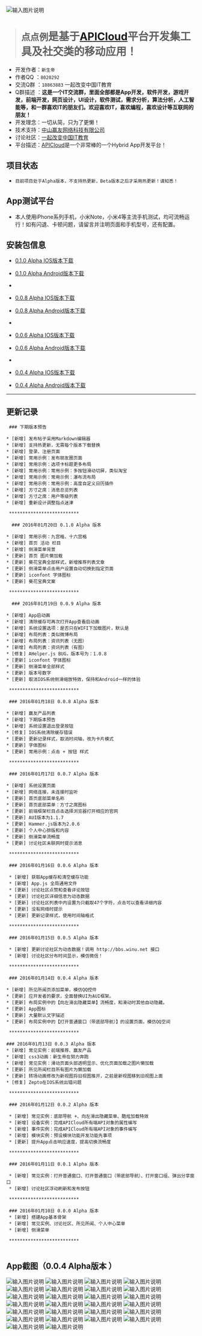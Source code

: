 ![输入图片说明](http://git.oschina.net/uploads/images/2016/0114/215145_c8cabc17_526496.png "在这里输入图片标题")

> # `点点例`是基于[APICloud](http://www.apicloud.com/)平台开发集工具及社交类的移动应用！

* 开发作者：`新生帝`
* 作者QQ ：`8020292`
* 交流Q群 ：`18863883`  一起改变中国IT教育
* Q群描述 ：**这是一个IT交流群，里面全部都是App开发，软件开发，游戏开发，前端开发，网页设计，UI设计，软件测试，需求分析，算法分析，人工智能等，和一群喜欢IT的朋友们。欢迎喜欢IT，喜欢编程，喜欢设计等互联网的朋友！**
* 开发理念：一切从简，只为了更懒！
* 技术支持：[中山赢友网络科技有限公司](http://www.winu.net/)
* 讨论社区：[一起改变中国IT教育](http://bbs.winu.net/)
* 平台描述：[APICloud](http://www.apicloud.com/)是一个非常棒的一个Hybrid App开发平台！

## 项目状态

* `目前项目处于Alpha版本，不支持热更新，Beta版本之后才采用热更新！请知悉！`

## App测试平台

* 本人使用iPhone系列手机，小米Note，小米4等主流手机测试，均可流畅运行！如有闪退、卡顿问题，请留言并注明页面和手机型号，还有配置。

## 安装包信息

 * [0.1.0 Alpha IOS版本下载](http://downloadpkg.apicloud.com/app/download?path=http://7xpxtr.com1.z0.glb.clouddn.com/cb51da4182039f157654eaaddd3d3888.ipa)

 * [0.1.0 Alpha Android版本下载](http://downloadpkg.apicloud.com/app/download?path=http://7xpxtr.com1.z0.glb.clouddn.com/46741a4b2ed50ad9cbe0a860cf549ed3_d)

 * 

 * [0.0.8 Alpha IOS版本下载](http://downloadpkg.apicloud.com/app/download?path=http://7xpxtr.com1.z0.glb.clouddn.com/c6804cc784808517a1514edf50814a9a.ipa)

 * [0.0.8 Alpha Android版本下载](http://downloadpkg.apicloud.com/app/download?path=http://7xpxtr.com1.z0.glb.clouddn.com/23e10ce32977cf5aa88fec28707b3d3_d)

 * 

 * [0.0.6 Alpha IOS版本下载](http://downloadpkg.apicloud.com/app/download?path=http://7xpxtr.com1.z0.glb.clouddn.com/fd5e84e7dd524e966ac0ce039176c1dc.ipa)

 * [0.0.6 Alpha Android版本下载](http://downloadpkg.apicloud.com/app/download?path=http://7xpxtr.com1.z0.glb.clouddn.com/81397bc505fbac973702348c1c67ff35_d)

 * 

 * [0.0.4 Alpha IOS版本下载](http://downloadpkg.apicloud.com/app/download?path=http://7xpxtr.com1.z0.glb.clouddn.com/c0516f3ad8f6cc787dd9eb53b165a0e9.ipa)

 * [0.0.4 Alpha Android版本下载](http://downloadpkg.apicloud.com/app/download?path=http://7xpxtr.com1.z0.glb.clouddn.com/ec718617b626f0fa553a837db3cc0def_d)

*****

## 更新记录

```
 ### 下期版本预告
 
* [新增] 发布帖子采用Markdown编辑器
* [新增] 支持热更新，无需每个版本下载替换
* [新增] 登录、注册页面
* [新增] 常用示例：发布朋友圈页面
* [新增] 常用示例：选项卡标题更多布局
* [新增] 常用示例：常用示例：多按钮滑动切屏，类似淘宝
* [新增] 常用示例：常用示例：瀑布流布局
* [新增] 常用示例：常用示例：高度自定义日历插件
* [新增] 方寸之席：消息总览列表
* [新增] 方寸之席：用户等级列表
* [新增] 重新设计调整指点迷津
 
 **************************

  ### 2016年01月20日 0.1.0 Alpha 版本

* [新增] 常用示例：九宫格、十六宫格
* [新增] 首页 活动 栏目
* [新增] 侧滑菜单背景
* [更新] 首页 图片懒加载
* [更新] 葵花宝典全部样式，新增推荐列表文章 
* [更新] 侧滑菜单点击用户设置自动切换到指定页面
* [更新] iconfont 字体图标
* [更新] 葵花宝典文案
 
 **************************

  ### 2016年01月19日 0.0.9 Alpha 版本
 
* [新增] App启动画
* [新增] 清除缓存可再次打开App查看启动画 
* [新增] 系统设置选项：是否只在WIFI下加载图片，默认是
* [新增] 布局列表：类似微博布局
* [新增] 布局列表：资讯列表（无图）
* [新增] 布局列表：资讯列表（有图）
* [修复] AHelper.js BUG，版本号为：1.0.8
* [更新] iconfont 字体图标
* [更新] 侧滑菜单全部样式
* [更新] 版本号数字
* [更新] 取消IOS系统侧滑缩放特效，保持和Android一样的体验
 
 **************************

 ### 2016年01月18日 0.0.8 Alpha 版本
 
* [新增] 赢友产品列表
* [新增] 下期版本预告
* [新增] 系统设置退出登录按钮
* [修复] IOS系统清除缓存错误
* [更新] 更新记录样式，取消时间轴，改为卡片模式
* [更新] 字体图标
* [更新] 常用示例：点击 + 按钮 样式
 
 **************************

 ### 2016年01月17日 0.0.7 Alpha 版本
 
* [新增] 系统设置页面
* [新增] 网络连接，未连接时监听
* [更新] 首页底部菜单名称
* [更新] 首页底部菜单：方寸之席图标
* [更新] 前端框架栏目点击选择浏览器打开相应的官网
* [更新] AUI版本为1.1.7
* [更新] Hammer.js版本为2.0.6
* [更新] 个人中心排版和内容
* [更新] 侧滑菜单流畅度
* [更新] 讨论社区未联网时提示消息
 
 **************************

 ### 2016年01月16日 0.0.6 Alpha 版本
 
 * [新增] 获取App缓存和清空缓存功能
 * [新增] App.js 全局通用文件
 * [更新] 讨论社区点赞和查看评论按钮
 * [更新] 讨论社区详细信息为动态数据
 * [更新] 讨论社区列表中内设置为只截取47个字符，点击可以查看详细内容
 * [更新] 没有网络时提示
 * [更新] 更新记录样式，使用时间轴格式
 
 **************************

 ### 2016年01月15日 0.0.5 Alpha 版本
 
 * [新增] 更新讨论社区为动态数据！调用 http://bbs.winu.net 接口
 * [新增] 讨论社区分布时间显示，模仿微信！
 
 **************************
 
 ### 2016年01月14日 0.0.4 Alpha 版本
 
* [新增] 所见所闻页添加菜单，模仿QQ控件
* [更新] 应开发者的要求，全面替换UI为AUI框架。
* [更新] 布局实例中的【向左滑出隐藏菜单】流畅度，和滑动时其他自动隐藏。
* [更新] App图标
* [更新] 大量默认文字描述
* [更新] 布局实例中的【打开普通窗口（带底部导航）】的设置页面，模仿QQ空间
 
 **************************
 
### 2016年01月13日 0.0.3 Alpha 版本
* [新增] 常见实例：前端推荐、赢友产品
* [新增] css3动画：新生帝在努力奔跑
* [新增] 常见实例：滑动页面头部透明显示、优化页面加载之图片懒加载
* [更新] 所见所闻栏目所有图片为懒加载
* [更新] 转场动画修改为新视图将旧视图推开，之前是新视图移到旧视图上面
* [修复] Zepto在IOS系统出错问题
 
 **************************
 
 ### 2016年01月12日 0.0.2 Alpha 版本
 
 * [新增] 常见实例：底部导航 +、向左滑出隐藏菜单、酷炫加载特效
 * [新增] 设备实例：完成APICloud所有端API对象的属性编写
 * [新增] 事件实例：完成APICloud所有端API对象的事件编写
 * [新增] 模块实例：预设模块功能开发功能先事项
 * [更新] 提升App点击响应速度，提高切换流畅度
 
 **************************
 
 ### 2016年01月11日 0.0.1 Alpha 版本
 
 * [新增] 常见实例：打开普通窗口、打开普通窗口（带底部导航）、打开窗口组、弹出分享窗口
 * [新增] 讨论社区浮动刷新和发布按钮
 
 **************************
 
 ### 2016年01月10日 0.0.0 Alpha 版本
 * [新增] 搭建App基本骨架
 * [新增] 常见实例、讨论社区、所见所闻、个人中心菜单
 * [新增] 侧滑菜单
 
 **************************
 
 ```

## App截图（0.0.4 Alpha版本 ）

![输入图片说明](http://git.oschina.net/uploads/images/2016/0120/015308_fed94bcb_526496.jpeg "在这里输入图片标题")
![输入图片说明](http://git.oschina.net/uploads/images/2016/0120/015256_5c3c084d_526496.jpeg "在这里输入图片标题")
![输入图片说明](http://git.oschina.net/uploads/images/2016/0119/172429_176d7a96_526496.png "在这里输入图片标题")
![输入图片说明](http://git.oschina.net/uploads/images/2016/0119/172441_f71ae423_526496.png "在这里输入图片标题")
![输入图片说明](http://git.oschina.net/uploads/images/2016/0119/172449_b827f395_526496.png "在这里输入图片标题")
![输入图片说明](http://git.oschina.net/uploads/images/2016/0114/215340_a55b3593_526496.png "在这里输入图片标题")
![输入图片说明](http://git.oschina.net/uploads/images/2016/0114/215357_69ec2e65_526496.png "在这里输入图片标题")
![输入图片说明](http://git.oschina.net/uploads/images/2016/0114/215409_607bc830_526496.png "在这里输入图片标题")
![输入图片说明](http://git.oschina.net/uploads/images/2016/0114/215419_387035c5_526496.png "在这里输入图片标题")
![输入图片说明](http://git.oschina.net/uploads/images/2016/0114/215429_3802585e_526496.png "在这里输入图片标题")
![输入图片说明](http://git.oschina.net/uploads/images/2016/0114/215440_fe50c016_526496.png "在这里输入图片标题")
![输入图片说明](http://git.oschina.net/uploads/images/2016/0114/215451_23325a6c_526496.png "在这里输入图片标题")
![输入图片说明](http://git.oschina.net/uploads/images/2016/0114/215501_7a9ccd01_526496.png "在这里输入图片标题")
![输入图片说明](http://git.oschina.net/uploads/images/2016/0114/215510_f9d17dd3_526496.png "在这里输入图片标题")
![输入图片说明](http://git.oschina.net/uploads/images/2016/0114/215522_44602faf_526496.png "在这里输入图片标题")
![输入图片说明](http://git.oschina.net/uploads/images/2016/0114/215530_f2c3cb48_526496.png "在这里输入图片标题")
![输入图片说明](http://git.oschina.net/uploads/images/2016/0114/215538_07594a94_526496.png "在这里输入图片标题")
![输入图片说明](http://git.oschina.net/uploads/images/2016/0114/215550_bc183794_526496.png "在这里输入图片标题")
![输入图片说明](http://git.oschina.net/uploads/images/2016/0114/215559_483829b6_526496.png "在这里输入图片标题")
![输入图片说明](http://git.oschina.net/uploads/images/2016/0114/215618_beb8563c_526496.png "在这里输入图片标题")
![输入图片说明](http://git.oschina.net/uploads/images/2016/0114/215630_a09d8380_526496.png "在这里输入图片标题")
![输入图片说明](http://git.oschina.net/uploads/images/2016/0114/215639_d0da354b_526496.png "在这里输入图片标题")
![输入图片说明](http://git.oschina.net/uploads/images/2016/0114/215646_5449c87c_526496.png "在这里输入图片标题")
![输入图片说明](http://git.oschina.net/uploads/images/2016/0114/215655_7a7b73f6_526496.png "在这里输入图片标题")
![输入图片说明](http://git.oschina.net/uploads/images/2016/0114/215704_f0f17358_526496.png "在这里输入图片标题")
![输入图片说明](http://git.oschina.net/uploads/images/2016/0114/215754_95a18672_526496.png "在这里输入图片标题")